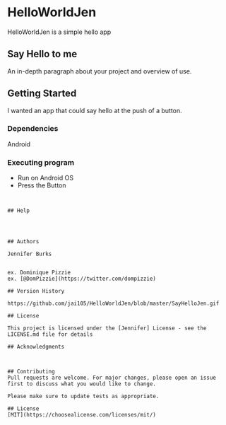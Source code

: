 # HelloWorldJen

HelloWorldJen is a simple hello app

## Say Hello to me

An in-depth paragraph about your project and overview of use.

## Getting Started
I wanted an app that could say hello at the push of a button.
### Dependencies

Android
### Executing program

* Run on Android OS
* Press the Button
```
 

## Help

 
 

## Authors

Jennifer Burks
 

ex. Dominique Pizzie  
ex. [@DomPizzie](https://twitter.com/dompizzie)

## Version History

https://github.com/jai105/HelloWorldJen/blob/master/SayHelloJen.gif

## License

This project is licensed under the [Jennifer] License - see the LICENSE.md file for details

## Acknowledgments

 

## Contributing
Pull requests are welcome. For major changes, please open an issue first to discuss what you would like to change.

Please make sure to update tests as appropriate.

## License
[MIT](https://choosealicense.com/licenses/mit/)

